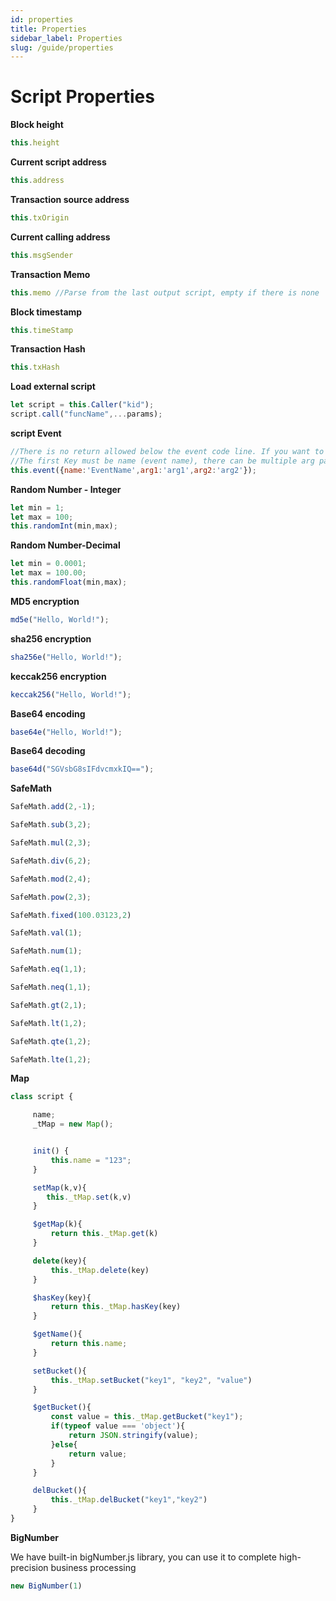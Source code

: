 ```yaml
---
id: properties
title: Properties
sidebar_label: Properties
slug: /guide/properties
--- 
```




# Script Properties


**Block height**
```javascript
this.height
```

**Current script address**
```javascript
this.address
```

**Transaction source address**
```javascript
this.txOrigin
```

**Current calling address**
```javascript
this.msgSender
```

**Transaction Memo**
```javascript
this.memo //Parse from the last output script, empty if there is none
```

**Block timestamp**
```javascript
this.timeStamp
```

**Transaction Hash**
```javascript
this.txHash
```


**Load external script**
```javascript
let script = this.Caller("kid");
script.call("funcName",...params);
```

**script Event**
```javascript
//There is no return allowed below the event code line. If you want to return other data after the event, you need to define another function to record the event.
//The first Key must be name (event name), there can be multiple arg parameters
this.event({name:'EventName',arg1:'arg1',arg2:'arg2'});
```

**Random Number - Integer**
```javascript
let min = 1;
let max = 100;
this.randomInt(min,max);
```

**Random Number-Decimal**
```javascript
let min = 0.0001;
let max = 100.00;
this.randomFloat(min,max);
```


**MD5 encryption**
```javascript
md5e("Hello, World!");
```


**sha256 encryption**
```javascript
sha256e("Hello, World!");
```


**keccak256 encryption**
```javascript
keccak256("Hello, World!");
```


**Base64 encoding**
```javascript
base64e("Hello, World!");
```

**Base64 decoding**
```javascript
base64d("SGVsbG8sIFdvcmxkIQ==");
```

**SafeMath**
```javascript
SafeMath.add(2,-1);

SafeMath.sub(3,2);

SafeMath.mul(2,3);

SafeMath.div(6,2);

SafeMath.mod(2,4);

SafeMath.pow(2,3);

SafeMath.fixed(100.03123,2)

SafeMath.val(1);

SafeMath.num(1);

SafeMath.eq(1,1);

SafeMath.neq(1,1);

SafeMath.gt(2,1);

SafeMath.lt(1,2);

SafeMath.qte(1,2);

SafeMath.lte(1,2);
```

**Map**
```javascript
class script {

     name;
     _tMap = new Map();


     init() {
         this.name = "123";
     }

     setMap(k,v){
        this._tMap.set(k,v)
     }

     $getMap(k){
         return this._tMap.get(k)
     }

     delete(key){
         this._tMap.delete(key)
     }

     $hasKey(key){
         return this._tMap.hasKey(key)
     }

     $getName(){
         return this.name;
     }

     setBucket(){
         this._tMap.setBucket("key1", "key2", "value")
     }

     $getBucket(){
         const value = this._tMap.getBucket("key1");
         if(typeof value === 'object'){
             return JSON.stringify(value);
         }else{
             return value;
         }
     }

     delBucket(){
         this._tMap.delBucket("key1","key2")
     }
}
```

**BigNumber**

We have built-in bigNumber.js library, you can use it to complete high-precision business processing

```javascript
new BigNumber(1)
```